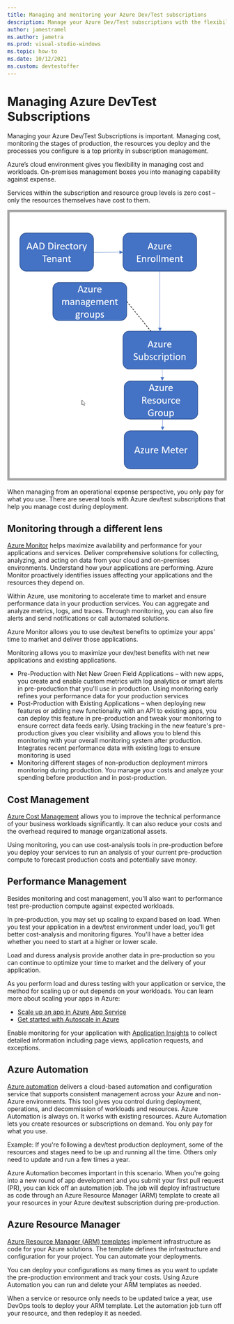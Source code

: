 ```yaml
---
title: Managing and monitoring your Azure Dev/Test subscriptions
description: Manage your Azure Dev/Test subscriptions with the flexibility of Azure's cloud environment. This guide also covers Azure Monitor to help maximize availability and performance for applications and services.
author: jamestramel
ms.author: jametra
ms.prod: visual-studio-windows
ms.topic: how-to 
ms.date: 10/12/2021
ms.custom: devtestoffer
---
```


# Managing Azure DevTest Subscriptions

Managing your Azure Dev/Test Subscriptions is important. Managing cost, monitoring the stages of production, the resources you deploy and the processes you configure is a top priority in subscription management.  

Azure’s cloud environment gives you flexibility in managing cost and workloads. On-premises management boxes you into  managing capability against expense.  

Services within the subscription and resource group levels is zero cost – only the resources themselves have cost to them.  

![A diagram of Azure Organizations and Governance](media/manage-and-monitor/orgs-and-governance.png "Azure organizations and governance.")

When managing from an operational expense perspective, you only pay for what you use. There are several tools with Azure dev/test subscriptions that help you manage cost during deployment.  

## Monitoring through a different lens

[Azure Monitor](../../azure-monitor/overview.md) helps maximize availability and performance for your applications and services. Deliver comprehensive solutions for collecting, analyzing, and acting on data from your cloud and on-premises environments. Understand how your applications are performing. Azure Monitor proactively identifies issues affecting your applications and the resources they depend on.  

Within Azure, use monitoring to accelerate time to market and ensure performance data in your production services. You can aggregate and analyze metrics, logs, and traces. Through monitoring, you can also fire alerts and send notifications or call automated solutions.  

Azure Monitor allows you to use dev/test benefits to optimize your apps’ time to market and deliver those applications.  

Monitoring allows you to maximize your dev/test benefits with net new applications and existing applications.  

- Pre-Production with Net New Green Field Applications – with new apps, you create and enable custom metrics with log analytics or smart alerts in pre-production that you'll use in production. Using monitoring early refines your performance data for your production services  
- Post-Production with Existing Applications – when deploying new features or adding new functionality with an API to existing apps, you can deploy this feature in pre-production and tweak your monitoring to ensure correct data feeds early. Using tracking in the new feature's pre-production gives you clear visibility and allows you to blend this monitoring with your overall monitoring system after production. Integrates recent performance data with existing logs to ensure monitoring is used  
- Monitoring different stages of non-production deployment mirrors monitoring during production. You manage your costs and analyze your spending before production and in post-production.  

## Cost Management

[Azure Cost Management](../../cost-management-billing/cost-management-billing-overview.md) allows you to improve the technical performance of your business workloads significantly. It can also reduce your costs and the overhead required to manage organizational assets.  

Using monitoring, you can use cost-analysis tools in pre-production before you deploy your services to run an analysis of your current pre-production compute to forecast production costs and potentially save money.  

## Performance Management

Besides monitoring and cost management, you'll also want to performance test pre-production compute against expected workloads.  

In pre-production, you may set up scaling to expand based on load. When you test your application in a dev/test environment under load, you'll get better cost-analysis and monitoring figures. You'll have a better idea whether you need to start at a higher or lower scale.  

Load and duress analysis provide another data in pre-production so you can continue to optimize your time to market and the delivery of your application.  

As you perform load and duress testing with your application or service, the method for scaling up or out depends on your workloads. You can learn more about scaling your apps in Azure:  

- [Scale up an app in Azure App Service](../../app-service/manage-scale-up.md)  
- [Get started with Autoscale in Azure](../../azure-monitor/platform/autoscale-get-started.md?toc=/azure/app-service/toc.json)  

Enable monitoring for your application with [Application Insights](../../azure-monitor/app/app-insights-overview.md) to collect detailed information including page views, application requests, and exceptions.  

## Azure Automation

[Azure automation](../../automation/automation-intro.md) delivers a cloud-based automation and configuration service that supports consistent management across your Azure and non-Azure environments. This tool gives you control during deployment, operations, and decommission of workloads and resources. Azure Automation is always on. It works with existing resources. Azure Automation lets you create resources or subscriptions on demand. You only pay for what you use.  

Example: If you're following a dev/test production deployment, some of the resources and stages need to be up and running all the time. Others only need to update and run a few times a year.  

Azure Automation becomes important in this scenario. When you're going into a new round of app development and you submit your first pull request (PR), you can kick off an automation job. The job will deploy infrastructure as code through an Azure Resource Manager (ARM) template to create all your resources in your Azure dev/test subscription during pre-production.  

## Azure Resource Manager

[Azure Resource Manager (ARM) templates](../../azure-resource-manager/templates/overview.md) implement infrastructure as code for your Azure solutions. The template defines the infrastructure and configuration for your project. You can automate your deployments.  

You can deploy your configurations as many times as you want to update the pre-production environment and track your costs. Using Azure Automation you can run and delete your ARM templates as needed.  

When a service or resource only needs to be updated twice a year, use DevOps tools to deploy your ARM template. Let the automation job turn off your resource, and then redeploy it as needed.  
